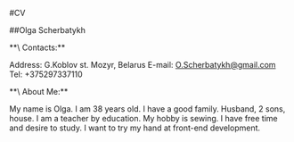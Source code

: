 #CV

##Olga Scherbatykh

\*\*\ Contacts:\*\*

Address: G.Koblov st. Mozyr, Belarus
E-mail: O.Scherbatykh@gmail.com
Tel: +375297337110

\*\*\ About Me:\*\*

My name is Olga. I am 38 years old. I have a good family. Husband, 2 sons, house.
I am a teacher by education. My hobby is sewing. I have free time and desire to study.
I want to try my hand at front-end development.
